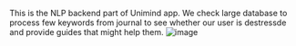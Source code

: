 This is the NLP backend part of Unimind app. We check large database to process few keywords from journal to see whether our user is destressde and provide guides that might help them.
![image](https://github.com/RittikBarua/Unimind/assets/80765120/cd4e484b-12e5-449a-870f-34ed2712188d)


